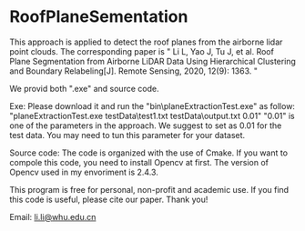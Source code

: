 # RoofPlaneSementation
This approach is applied to detect the roof planes from the airborne lidar point clouds. The corresponding paper is
"
Li L, Yao J, Tu J, et al. Roof Plane Segmentation from Airborne LiDAR Data Using Hierarchical Clustering and Boundary Relabeling[J]. Remote Sensing, 2020, 12(9): 1363.
"

We provid both ".exe" and source code. 

Exe:
Please download it and run the "bin\planeExtractionTest.exe" as follow:
"planeExtractionTest.exe testData\test1.txt testData\output.txt 0.01"
"0.01" is one of the parameters in the approach.  We suggest to set as 0.01 for the test data. You may need to tun this parameter for your dataset.

Source code:
The code is organized with the use of Cmake. If you want to compole this code, you need to install Opencv at first. The version of Opencv used in my envoriment is 2.4.3. 


This program is free for personal, non-profit and academic use. If you find this code is useful, please cite our paper. Thank you!

Email: li.li@whu.edu.cn



